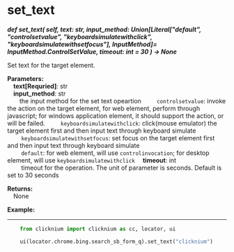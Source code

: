 # set_text
***def set_text(
        self,
        text: str,
        input_method: Union[Literal["default", "controlsetvalue", "keyboardsimulatewithclick", "keyboardsimulatewithsetfocus"], InputMethod]= InputMethod.ControlSetValue,
        timeout: int = 30
    ) -> None***  

Set text for the target element.

**Parameters:**  
    &emsp;**text[Requried]**: str  
    &emsp;**input_method**: str  
        &emsp;&emsp;the input method for the set text opeartion
        &emsp;&emsp; `controlsetvalue`: invoke the action on the target element, for web element, perform through javascript; for windows application element, it should support the action, or will be failed.
        &emsp;&emsp; `keyboardsimulatewithclick`: click(mouse emulator) the target element first and then input text through keyboard simulate  
        &emsp;&emsp; `keyboardsimulatewithsetfocus`: set focus on the target element first and then input text through keyboard simulate  
        &emsp;&emsp; `default`: for web element, will use `controlinvocation`; for desktop element, will use `keyboardsimulatewithclick`
    &emsp;**timeout**: int  
        &emsp;&emsp; timeout for the operation. The unit of parameter is seconds. Default is set to 30 seconds

**Returns:**  
    &emsp;None

**Example:**
***
```python
    from clicknium import clicknium as cc, locator, ui

    ui(locator.chrome.bing.search_sb_form_q).set_text("clicknium")
```